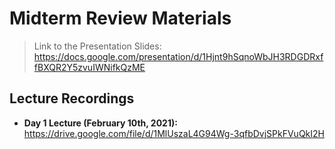 # Midterm Review Materials

> Link to the Presentation Slides: https://docs.google.com/presentation/d/1Hjnt9hSqnoWbJH3RDGDRxffBXQR2Y5zvuIWNifkQzME


## Lecture Recordings
* **Day 1 Lecture (February 10th, 2021):** https://drive.google.com/file/d/1MlUszaL4G94Wg-3qfbDvjSPkFVuQkI2H
